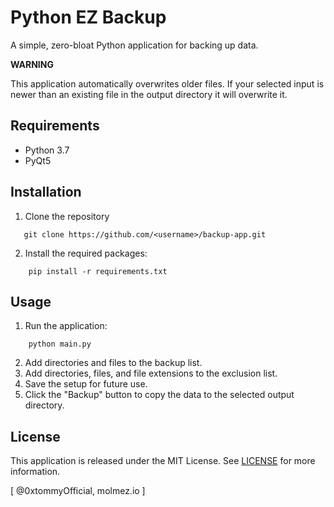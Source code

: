 # Python EZ Backup

A simple, zero-bloat Python application for backing up data.<p>
**WARNING**<p>
This application automatically overwrites older files. If your selected input is newer than an existing file in the output directory it will overwrite it.

## Requirements

- Python 3.7
- PyQt5

## Installation

1. Clone the repository
```
   git clone https://github.com/<username>/backup-app.git
```
2. Install the required packages:
```
    pip install -r requirements.txt
```
## Usage

1. Run the application:
```
    python main.py
```
2. Add directories and files to the backup list.
3. Add directories, files, and file extensions to the exclusion list.
4. Save the setup for future use.
5. Click the "Backup" button to copy the data to the selected output directory.

## License

This application is released under the MIT License. See [LICENSE](LICENSE) for more information.

[ @0xtommyOfficial, molmez.io ]